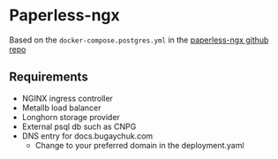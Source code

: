 # Paperless-ngx

Based on the `docker-compose.postgres.yml` in the [paperless-ngx github repo](https://github.com/paperless-ngx/paperless-ngx/tree/main/docker/compose)

## Requirements

* NGINX ingress controller
* Metallb load balancer
* Longhorn storage provider
* External psql db such as CNPG
* DNS entry for docs.bugaychuk.com
  * Change to your preferred domain in the deployment.yaml
